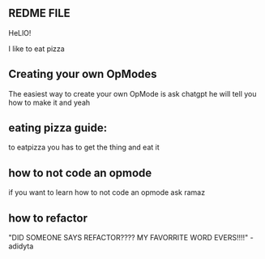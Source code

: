 ## REDME FILE

HeLlO!

I like to eat pizza

## Creating your own OpModes

The easiest way to create your own OpMode is ask chatgpt
he will tell you how to make it and yeah

## eating pizza guide:
to eatpizza you has to get the thing and eat it 

## how to not code an opmode
if you want to learn how to not code an opmode ask ramaz

## how to refactor
"DID SOMEONE SAYS REFACTOR???? MY FAVORRITE WORD EVERS!!!!" -adidyta
